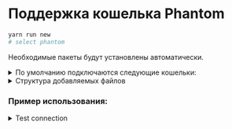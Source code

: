 # Поддержка кошелька Phantom

```bash
yarn run new
# select phantom
```
Необходимые пакеты будут установлены автоматически.

<details>
 <summary>По умолчанию подключаются следующие кошельки:</summary>

 - Phantom
 - Slope
 - Solflare
 - Torus
 - Ledger
 - Sollet
 - Sollet (Extension)

 Убрать не нужные кошельки можно в компоненте
 src/components/ContextProvider
</details>

<details>
  <summary>Структура добавляемых файлов</summary>

  ```bash
  my-project
  |-- src
  |   |-- assets
  |   |   |-- styles
  |   |   |   |-- app.less
  |   |-- components
  |   |   |-- ContextProvider
  |   |   |   |-- index.tsx
  |   |   |-- Notify
  |   |   |   |-- index.tsx
  |   |   |-- index.ts
  |   |-- hooks
  |   |   |-- phantom
  |   |   |   |-- index.ts
  |   |   |   |-- useRequestAirdrop.ts
  |   |   |   |-- useSendTransaction.ts
  |   |   |-- index.ts
  ```
</details>

### Пример использования:
<details>
  <summary>Test connection</summary>

```tsx
import React, { useMemo } from 'react';
import {
  WalletConnectButton,
  WalletDisconnectButton,
  WalletModalButton,
  WalletMultiButton,
} from '@solana/wallet-adapter-ant-design';
import { useWallet } from '@solana/wallet-adapter-react';
import { Typography, Space, Button } from 'antd';
import { useSendTransaction, useRequestAirdrop } from 'hooks';

const { Text } = Typography;

export const ExampleWallets = () => {
  const {
    publicKey, connecting, connected, wallet,
  } = useWallet();
  const onSendTransaction = useSendTransaction();
  const onRequestAirdrop = useRequestAirdrop();

  const base58 = useMemo(() => publicKey?.toBase58(), [publicKey]);
  const content = useMemo(() => {
    if (connecting) return 'Connecting ...';
    if (connected) return 'Connected';
    if (wallet) return 'Connect';
    return 'Connect Wallet';
  }, [connecting, connected, wallet]);

  return (
    <Space direction="vertical" align="center" style={{ width: '100%', marginTop: '100px' }}>
      <Space>
        <WalletConnectButton />
        <WalletDisconnectButton />
        <WalletModalButton />
        <WalletMultiButton />
      </Space>
      <Text>
        Address:
        {base58}
      </Text>
      <Text>
        Status:
        {content}
      </Text>
      <Button onClick={() => onSendTransaction(1)}>SendTransaction</Button>
      <Button onClick={() => onRequestAirdrop()}>RequestAirdrop</Button>
    </Space>
  );
};
```
</details>

